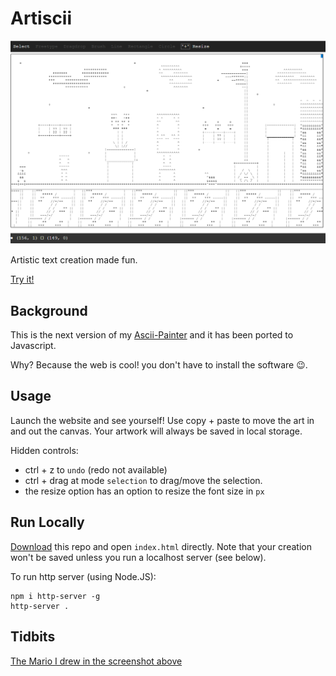 # Artiscii

![Screenshot](info/Screenshot.png)

Artistic text creation made fun.

[Try it!](http://wellosoft.net/artiscii)

## Background

This is the next version of my [Ascii-Painter](https://github.com/willnode-Ascii-Painter) and it has been ported to Javascript.

Why? Because the web is cool! you don't have to install the software 😉.

## Usage

Launch the website and see yourself! Use copy + paste to move the art in and out the canvas. Your artwork will always be saved in local storage.

Hidden controls:

+ ctrl + z to `undo` (redo not available)
+ ctrl + drag at mode `selection` to drag/move the selection.
+ the resize option has an option to resize the font size in `px`

## Run Locally

[Download](https://github.com/willnode/artiscii/releases) this repo and open `index.html` directly. Note that your creation won't be saved unless you run a localhost server (see below).

To run http server (using Node.JS):

```
npm i http-server -g
http-server .
```

## Tidbits

[The Mario I drew in the screenshot above](https://gist.github.com/willnode/2d587ef80e081908e659f6cf26dae9eb)
